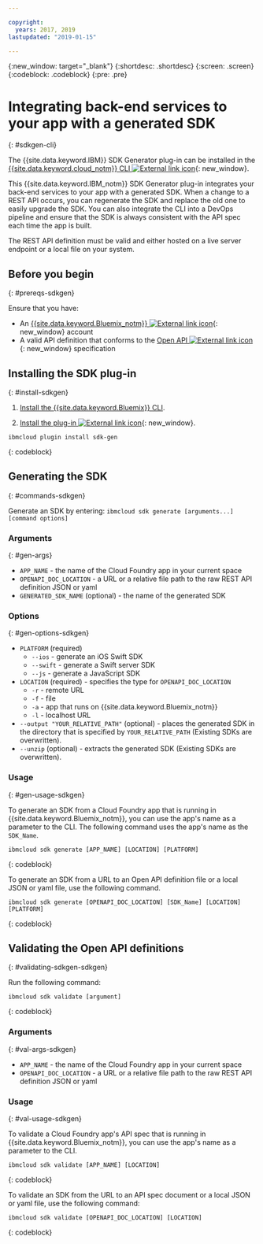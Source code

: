 ```yaml
---

copyright:
  years: 2017, 2019
lastupdated: "2019-01-15"

---
```


{:new_window: target="_blank"}
{:shortdesc: .shortdesc}
{:screen: .screen}
{:codeblock: .codeblock}
{:pre: .pre}

# Integrating back-end services to your app with a generated SDK
{: #sdkgen-cli}

The {{site.data.keyword.IBM}} SDK Generator plug-in can be installed in the [{{site.data.keyword.cloud_notm}} CLI ![External link icon](../../icons/launch-glyph.svg "External link icon")](/docs/cli/reference/bluemix_cli/index.html){: new_window}.

This {{site.data.keyword.IBM_notm}} SDK Generator plug-in integrates your back-end services to your app with a generated SDK. When a change to a REST API occurs, you can regenerate the SDK and replace the old one to easily upgrade the SDK. You can also integrate the CLI into a DevOps pipeline and ensure that the SDK is always consistent with the API spec each time the app is built.

The REST API definition must be valid and either hosted on a live server endpoint or a local file on your system.

## Before you begin
{: #prereqs-sdkgen}

Ensure that you have:

* An [{{site.data.keyword.Bluemix_notm}} ![External link icon](../../icons/launch-glyph.svg "External link icon")](http://cloud.ibm.com){: new_window} account
* A valid API definition that conforms to the [Open API ![External link icon](../../icons/launch-glyph.svg "External link icon")](https://www.openapis.org/){: new_window} specification

## Installing the SDK plug-in
{: #install-sdkgen}

1. [Install the {{site.data.keyword.Bluemix}} CLI](/docs/cli/reference/bluemix_cli/get_started.html).

2. [Install the plug-in ![External link icon](../../icons/launch-glyph.svg "External link icon")](/docs/cli/reference/bluemix_cli/index.html#install_plug-in){: new_window}.

  ```
  ibmcloud plugin install sdk-gen
  ```
  {: codeblock}

## Generating the SDK
{: #commands-sdkgen}

Generate an SDK by entering: `ibmcloud sdk generate [arguments...] [command options]`

### Arguments
{: #gen-args}

* `APP_NAME` - the name of the Cloud Foundry app in your current space
* `OPENAPI_DOC_LOCATION` - a URL or a relative file path to the raw REST API definition JSON or yaml
* `GENERATED_SDK_NAME` (optional) - the name of the generated SDK

### Options
{: #gen-options-sdkgen}

* `PLATFORM` (required)
   * `--ios` - generate an iOS Swift SDK
   * `--swift` - generate a Swift server SDK
   * `--js` - generate a JavaScript SDK
* `LOCATION` (required) - specifies the type for `OPENAPI_DOC_LOCATION`
   * `-r` - remote URL
   * `-f` - file
   * `-a` - app that runs on {{site.data.keyword.Bluemix_notm}}
   * `-l` - localhost URL
* `--output "YOUR_RELATIVE_PATH"` (optional) - places the generated SDK in the directory that is specified by `YOUR_RELATIVE_PATH` (Existing SDKs are overwritten).
* `--unzip` (optional) - extracts the generated SDK (Existing SDKs are overwritten).

### Usage
{: #gen-usage-sdkgen}

To generate an SDK from a Cloud Foundry app that is running in {{site.data.keyword.Bluemix_notm}}, you can use the app's name as a parameter to the CLI. The following command uses the app's name as the `SDK_Name`.

```
ibmcloud sdk generate [APP_NAME] [LOCATION] [PLATFORM]
```
{: codeblock}

To generate an SDK from a URL to an Open API definition file or a local JSON or yaml file, use the following command.

```
ibmcloud sdk generate [OPENAPI_DOC_LOCATION] [SDK_Name] [LOCATION] [PLATFORM]
```
{: codeblock}

## Validating the Open API definitions
{: #validating-sdkgen-sdkgen}

Run the following command:
```
ibmcloud sdk validate [argument]
```
{: codeblock}

### Arguments
{: #val-args-sdkgen}

* `APP_NAME` - the name of the Cloud Foundry app in your current space
* `OPENAPI_DOC_LOCATION` - a URL or a relative file path to the raw REST API definition JSON or yaml

### Usage
{: #val-usage-sdkgen}

To validate a Cloud Foundry app's API spec that is running in {{site.data.keyword.Bluemix_notm}}, you can use the app's name as a parameter to the CLI.
```
ibmcloud sdk validate [APP_NAME] [LOCATION]
```
{: codeblock}

To validate an SDK from the URL to an API spec document or a local JSON or yaml file, use the following command:
```
ibmcloud sdk validate [OPENAPI_DOC_LOCATION] [LOCATION]
```
{: codeblock}
